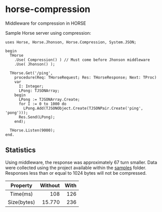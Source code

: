 # horse-compression

Middleware for compression in HORSE

Sample Horse server using compression:

```delphi
uses Horse, Horse.Jhonson, Horse.Compression, System.JSON;

begin
  THorse
    .Use( Compression() ) // Must come before Jhonson middleware
    .Use( Jhonson() );

  THorse.Get('/ping',
    procedure(Req: THorseRequest; Res: THorseResponse; Next: TProc)
    var
      I: Integer;
      LPong: TJSONArray;
    begin
      LPong := TJSONArray.Create;
      for I := 0 to 1000 do
        LPong.Add(TJSONObject.Create(TJSONPair.Create('ping', 'pong')));
      Res.Send(LPong);
    end);

  THorse.Listen(9000);
end.
```

## Statistics 

Using middleware, the response was approximately 67 turn smaller. Data were collected using the project available within the [samples](https://github.com/viniciussanchez/horse-compression/tree/master/samples) folder. Responses less than or equal to 1024 bytes will not be compressed.

Property    | Without | With
:---------: | ------: | ------:
Time(ms)    |     108 | 126
Size(bytes) |  15.770 | 236
